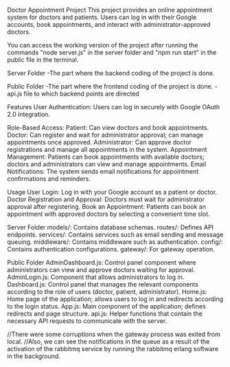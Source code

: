 Doctor Appointment Project
This project provides an online appointment system for doctors and patients. Users can log in with their Google accounts,
book appointments, and interact with administrator-approved doctors.

You can access the working version of the project after running the commands "node server.js" in the server folder 
and "npm run start" in the public file in the terminal.

Server Folder
-The part where the backend coding of the project is done.

Public Folder
-The part where the frontend coding of the project is done.
-api.js file to which backend points are directed

Features
User Authentication: Users can log in securely with Google OAuth 2.0 integration.

Role-Based Access:
Patient: Can view doctors and book appointments.
Doctor: Can register and wait for administrator approval; can manage appointments once approved.
Administrator: Can approve doctor registrations and manage all appointments in the system.
Appointment Management: Patients can book appointments with available doctors; doctors and administrators can view and manage appointments.
Email Notifications: The system sends email notifications for appointment confirmations and reminders.

Usage
User Login:
Log in with your Google account as a patient or doctor.
Doctor Registration and Approval:
Doctors must wait for administrator approval after registering.
Book an Appointment:
Patients can book an appointment with approved doctors by selecting a convenient time slot.

Server Folder
models/: Contains database schemas.
routes/: Defines API endpoints.
services/: Contains services such as email sending and message queuing.
middleware/: Contains middleware such as authentication.
config/: Contains authentication configurations.
gateway/: For gateway operation.

Public Folder
AdminDashboard.js: Control panel component where administrators can view and approve doctors waiting for approval.
AdminLogin.js: Component that allows administrators to log in.
Dashboard.js: Control panel that manages the relevant components according to the role of users (doctor, patient, administrator).
Home.js: Home page of the application; allows users to log in and redirects according to the login status.
App.js: Main component of the application; defines redirects and page structure.
api.js: Helper functions that contain the necessary API requests to communicate with the server.


//There were some corruptions when the gateway process was exited from local.
//Also, we can see the notifications in the queue as a result of the activation of the rabbitmq service by running the rabbitmq erlang software in the background.
